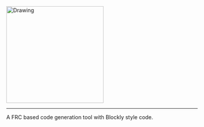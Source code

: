 <img src="https://user-images.githubusercontent.com/13824197/32686382-39edeb84-c672-11e7-88f0-6750ed334a02.png" alt="Drawing" width="256" height="256">

---
A FRC based code generation tool with Blockly style code.
